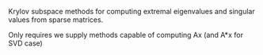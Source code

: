 Krylov subspace methods for computing extremal eigenvalues and singular values
from sparse matrices. 

Only requires we supply methods capable of computing Ax (and A*x for SVD case)

